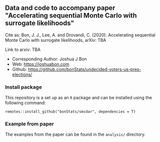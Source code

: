 ## Data and code to accompany paper "Accelerating sequential Monte Carlo with surrogate likelihoods"

Cite as:  Bon, J. J., Lee, A. and Drovandi, C. (2020). Accelerating sequential Monte Carlo with surrogate likelihoods, arXiv: TBA

Link to arxiv: TBA

 - Corresponding Author: Joshua J Bon
 - Web: https://joshuabon.com
 - Github: https://github.com/bonStats/undecided-voters-us-pres-elections/

### Install package

This repository is a set up as an `R` package and can be installed using the following command:

`remotes::install_github("bonStats/smcdar", dependencies = T)`

### Example from paper

The examples from the paper can be found in the `analysis/` directory.

